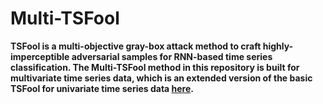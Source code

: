 # Multi-TSFool

**TSFool is a multi-objective gray-box attack method to craft highly-imperceptible adversarial samples for RNN-based time series classification. The Multi-TSFool method in this repository is built for multivariate time series data, which is an extended version of the basic TSFool for univariate time series data [here](https://github.com/FlaAI/TSFool).**
